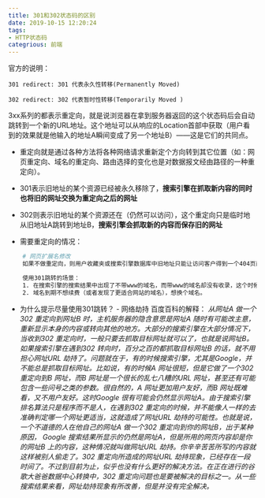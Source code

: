 ```yaml
---
title: 301和302状态码的区别
date: 2019-10-15 12:20:24
tags:
- HTTP状态码
categrious: 前端
---
```


官方的说明：

    301 redirect: 301 代表永久性转移(Permanently Moved)

    302 redirect: 302 代表暂时性转移(Temporarily Moved )

<!-- more -->

3xx系列的都表示重定向，就是说浏览器在拿到服务器返回的这个状态码后会自动跳转到一个新的URL地址。这个地址可以从响应的Location首部中获取（用户看到的效果就是他输入的地址A瞬间变成了另一个地址B）——这是它们的共同点。
- 重定向就是通过各种方法将各种网络请求重新定个方向转到其它位置（如：网页重定向、域名的重定向、路由选择的变化也是对数据报文经由路径的一种重定向）。

- 301表示旧地址的某个资源已经被永久移除了，**搜索引擎在抓取新内容的同时也将旧的网址交换为重定向之后的网址**
- 302则表示旧地址的某个资源还在（仍然可以访问），这个重定向只是临时地从旧地址A跳转到地址B，**搜索引擎会抓取新的内容而保存旧的网址**

- 需要重定向的情况：
```bash
    # 网页扩展名修改
    如果不做重定向，则用户收藏夹或搜索引擎数据库中旧地址只能让访问客户得到一个404页面错误信息；再者某些注册了多个域名的网站，也需要通过重定向让访问这些域名的用户自动跳转到主站点等。

    使用301跳转的场景：
    1. 在搜索引擎的搜索结果中出现了不带www的域名，而带www的域名却没有收录，这个时候可以用301重定向来告诉搜索引擎我们目标的域名是哪一个。
    2. 域名到期不想续费（或者发现了更适合网站的域名），想换个域名。
```

- 为什么提示尽量使用301跳转？ - 网络劫持
百度百科的解释：
*从网址A 做一个302 重定向到网址B 时，主机服务器的隐含意思是网址A 随时有可能改主意，重新显示本身的内容或转向其他的地方。大部分的搜索引擎在大部分情况下，当收到302 重定向时，一般只要去抓取目标网址就可以了，也就是说网址B。如果搜索引擎在遇到302 转向时，百分之百的都抓取目标网址B 的话，就不用担心网址URL 劫持了。问题就在于，有的时候搜索引擎，尤其是Google，并不能总是抓取目标网址。比如说，有的时候A 网址很短，但是它做了一个302 重定向到B 网址，而B 网址是一个很长的乱七八糟的URL 网址，甚至还有可能包含一些问号之类的参数。很自然的，A 网址更加用户友好，而B 网址既难看，又不用户友好。这时Google 很有可能会仍然显示网址A。由于搜索引擎排名算法只是程序而不是人，在遇到302 重定向的时候，并不能像人一样的去准确判定哪一个网址更适当，这就造成了网址URL 劫持的可能性。也就是说，一个不道德的人在他自己的网址A 做一个302 重定向到你的网址B，出于某种原因， Google 搜索结果所显示的仍然是网址A，但是所用的网页内容却是你的网址B 上的内容，这种情况就叫做网址URL 劫持。你辛辛苦苦所写的内容就这样被别人偷走了。302 重定向所造成的网址URL 劫持现象，已经存在一段时间了。不过到目前为止，似乎也没有什么更好的解决方法。在正在进行的谷歌大爸爸数据中心转换中，302 重定向问题也是要被解决的目标之一。从一些搜索结果来看，网址劫持现象有所改善，但是并没有完全解决。*


